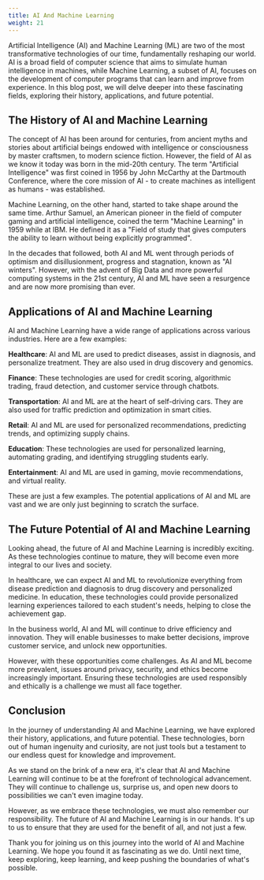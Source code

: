 ```yaml
---
title: AI And Machine Learning
weight: 21
---
```


Artificial Intelligence (AI) and Machine Learning (ML) are two of the most transformative technologies of our time, fundamentally reshaping our world. AI is a broad field of computer science that aims to simulate human intelligence in machines, while Machine Learning, a subset of AI, focuses on the development of computer programs that can learn and improve from experience. In this blog post, we will delve deeper into these fascinating fields, exploring their history, applications, and future potential.

## The History of AI and Machine Learning

The concept of AI has been around for centuries, from ancient myths and stories about artificial beings endowed with intelligence or consciousness by master craftsmen, to modern science fiction. However, the field of AI as we know it today was born in the mid-20th century. The term "Artificial Intelligence" was first coined in 1956 by John McCarthy at the Dartmouth Conference, where the core mission of AI - to create machines as intelligent as humans - was established.

Machine Learning, on the other hand, started to take shape around the same time. Arthur Samuel, an American pioneer in the field of computer gaming and artificial intelligence, coined the term "Machine Learning" in 1959 while at IBM. He defined it as a "Field of study that gives computers the ability to learn without being explicitly programmed".

In the decades that followed, both AI and ML went through periods of optimism and disillusionment, progress and stagnation, known as "AI winters". However, with the advent of Big Data and more powerful computing systems in the 21st century, AI and ML have seen a resurgence and are now more promising than ever.

## Applications of AI and Machine Learning

AI and Machine Learning have a wide range of applications across various industries. Here are a few examples:

**Healthcare**: AI and ML are used to predict diseases, assist in diagnosis, and personalize treatment. They are also used in drug discovery and genomics.

**Finance**: These technologies are used for credit scoring, algorithmic trading, fraud detection, and customer service through chatbots.

**Transportation**: AI and ML are at the heart of self-driving cars. They are also used for traffic prediction and optimization in smart cities.

**Retail**: AI and ML are used for personalized recommendations, predicting trends, and optimizing supply chains.

**Education**: These technologies are used for personalized learning, automating grading, and identifying struggling students early.

**Entertainment**: AI and ML are used in gaming, movie recommendations, and virtual reality.

These are just a few examples. The potential applications of AI and ML are vast and we are only just beginning to scratch the surface.

## The Future Potential of AI and Machine Learning

Looking ahead, the future of AI and Machine Learning is incredibly exciting. As these technologies continue to mature, they will become even more integral to our lives and society.

In healthcare, we can expect AI and ML to revolutionize everything from disease prediction and diagnosis to drug discovery and personalized medicine. In education, these technologies could provide personalized learning experiences tailored to each student's needs, helping to close the achievement gap.

In the business world, AI and ML will continue to drive efficiency and innovation. They will enable businesses to make better decisions, improve customer service, and unlock new opportunities.

However, with these opportunities come challenges. As AI and ML become more prevalent, issues around privacy, security, and ethics become increasingly important. Ensuring these technologies are used responsibly and ethically is a challenge we must all face together.

## Conclusion

In the journey of understanding AI and Machine Learning, we have explored their history, applications, and future potential. These technologies, born out of human ingenuity and curiosity, are not just tools but a testament to our endless quest for knowledge and improvement.

As we stand on the brink of a new era, it's clear that AI and Machine Learning will continue to be at the forefront of technological advancement. They will continue to challenge us, surprise us, and open new doors to possibilities we can't even imagine today.

However, as we embrace these technologies, we must also remember our responsibility. The future of AI and Machine Learning is in our hands. It's up to us to ensure that they are used for the benefit of all, and not just a few.

Thank you for joining us on this journey into the world of AI and Machine Learning. We hope you found it as fascinating as we do. Until next time, keep exploring, keep learning, and keep pushing the boundaries of what's possible.